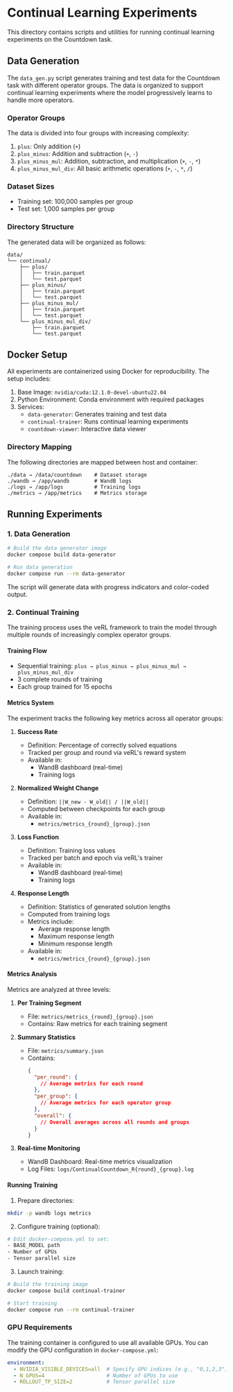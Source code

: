 # Continual Learning Experiments

This directory contains scripts and utilities for running continual learning experiments on the Countdown task.

## Data Generation

The `data_gen.py` script generates training and test data for the Countdown task with different operator groups. The data is organized to support continual learning experiments where the model progressively learns to handle more operators.

### Operator Groups

The data is divided into four groups with increasing complexity:
1. `plus`: Only addition (`+`)
2. `plus_minus`: Addition and subtraction (`+`, `-`)
3. `plus_minus_mul`: Addition, subtraction, and multiplication (`+`, `-`, `*`)
4. `plus_minus_mul_div`: All basic arithmetic operations (`+`, `-`, `*`, `/`)

### Dataset Sizes
- Training set: 100,000 samples per group
- Test set: 1,000 samples per group

### Directory Structure

The generated data will be organized as follows:
```
data/
└── continual/
    ├── plus/
    │   ├── train.parquet
    │   └── test.parquet
    ├── plus_minus/
    │   ├── train.parquet
    │   └── test.parquet
    ├── plus_minus_mul/
    │   ├── train.parquet
    │   └── test.parquet
    └── plus_minus_mul_div/
        ├── train.parquet
        └── test.parquet
```

## Docker Setup

All experiments are containerized using Docker for reproducibility. The setup includes:

1. Base Image: `nvidia/cuda:12.1.0-devel-ubuntu22.04`
2. Python Environment: Conda environment with required packages
3. Services:
   - `data-generator`: Generates training and test data
   - `continual-trainer`: Runs continual learning experiments
   - `countdown-viewer`: Interactive data viewer

### Directory Mapping

The following directories are mapped between host and container:
```
./data → /data/countdown    # Dataset storage
./wandb → /app/wandb        # WandB logs
./logs → /app/logs          # Training logs
./metrics → /app/metrics    # Metrics storage
```

## Running Experiments

### 1. Data Generation

```bash
# Build the data generator image
docker compose build data-generator

# Run data generation
docker compose run --rm data-generator
```

The script will generate data with progress indicators and color-coded output.

### 2. Continual Training

The training process uses the veRL framework to train the model through multiple rounds of increasingly complex operator groups.

#### Training Flow
- Sequential training: `plus → plus_minus → plus_minus_mul → plus_minus_mul_div`
- 3 complete rounds of training
- Each group trained for 15 epochs

#### Metrics System

The experiment tracks the following key metrics across all operator groups:

1. **Success Rate**
   - Definition: Percentage of correctly solved equations
   - Tracked per group and round via veRL's reward system
   - Available in:
     - WandB dashboard (real-time)
     - Training logs

2. **Normalized Weight Change**
   - Definition: `||W_new - W_old|| / ||W_old||`
   - Computed between checkpoints for each group
   - Available in:
     - `metrics/metrics_{round}_{group}.json`

3. **Loss Function**
   - Definition: Training loss values
   - Tracked per batch and epoch via veRL's trainer
   - Available in:
     - WandB dashboard (real-time)
     - Training logs

4. **Response Length**
   - Definition: Statistics of generated solution lengths
   - Computed from training logs
   - Metrics include:
     - Average response length
     - Maximum response length
     - Minimum response length
   - Available in:
     - `metrics/metrics_{round}_{group}.json`

#### Metrics Analysis

Metrics are analyzed at three levels:

1. **Per Training Segment**
   - File: `metrics/metrics_{round}_{group}.json`
   - Contains: Raw metrics for each training segment

2. **Summary Statistics**
   - File: `metrics/summary.json`
   - Contains:
     ```json
     {
       "per_round": {
         // Average metrics for each round
       },
       "per_group": {
         // Average metrics for each operator group
       },
       "overall": {
         // Overall averages across all rounds and groups
       }
     }
     ```

3. **Real-time Monitoring**
   - WandB Dashboard: Real-time metrics visualization
   - Log Files: `logs/ContinualCountdown_R{round}_{group}.log`

#### Running Training

1. Prepare directories:
```bash
mkdir -p wandb logs metrics
```

2. Configure training (optional):
```bash
# Edit docker-compose.yml to set:
- BASE_MODEL path
- Number of GPUs
- Tensor parallel size
```

3. Launch training:
```bash
# Build the training image
docker compose build continual-trainer

# Start training
docker compose run --rm continual-trainer
```

### GPU Requirements

The training container is configured to use all available GPUs. You can modify the GPU configuration in `docker-compose.yml`:
```yaml
environment:
  - NVIDIA_VISIBLE_DEVICES=all  # Specify GPU indices (e.g., "0,1,2,3")
  - N_GPUS=4                    # Number of GPUs to use
  - ROLLOUT_TP_SIZE=2           # Tensor parallel size
```

